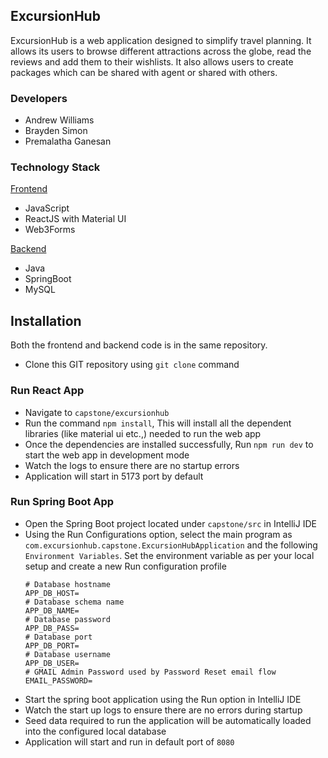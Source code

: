 ## ExcursionHub

ExcursionHub is a web application designed to simplify travel planning. 
It allows its users to browse different attractions across the globe, read the reviews and add them to their wishlists. 
It also allows users to create packages which can be shared with agent or shared with others. 


### Developers

- Andrew Williams
- Brayden Simon
- Premalatha Ganesan

### Technology Stack

[Frontend](https://github.com/AllHubs-June-2024-Liftoff/Dakotah-Group-1/tree/main/capstone/excursionhub)  
- JavaScript
- ReactJS with Material UI
- Web3Forms

[Backend](https://github.com/AllHubs-June-2024-Liftoff/Dakotah-Group-1/tree/main/capstone/src)
- Java
- SpringBoot
- MySQL

## Installation

Both the frontend and backend code is in the same repository.

- Clone this GIT repository using `git clone` command

### Run React App

  - Navigate to `capstone/excursionhub`
  - Run the command `npm install`, This will install all the dependent libraries (like material ui etc.,) needed to run the web app
  - Once the dependencies are installed successfully, Run `npm run dev` to start the web app in development mode
  - Watch the logs to ensure there are no startup errors
  - Application will start in 5173 port by default

### Run Spring Boot App

  - Open the Spring Boot project located under `capstone/src` in IntelliJ IDE
  - Using the Run Configurations option, select the main program as `com.excursionhub.capstone.ExcursionHubApplication` and the following `Environment Variables`. Set the environment variable as per your local setup and create a new Run configuration profile
    ```
    # Database hostname
    APP_DB_HOST=
    # Database schema name
    APP_DB_NAME=
    # Database password
    APP_DB_PASS=
    # Database port
    APP_DB_PORT=
    # Database username
    APP_DB_USER=
    # GMAIL Admin Password used by Password Reset email flow
    EMAIL_PASSWORD=
    ```
  - Start the spring boot application using the Run option in IntelliJ IDE
  - Watch the start up logs to ensure there are no errors during startup
  - Seed data required to run the application will be automatically loaded into the configured local database
  - Application will start and run in default port of `8080`






